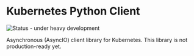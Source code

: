 # Kubernetes Python Client

![Status - under heavy development](https://img.shields.io/badge/status-%20under%20heavy%20development-red.svg)

Asynchronous (AsyncIO) client library for Kubernetes. This library is not production-ready yet.

